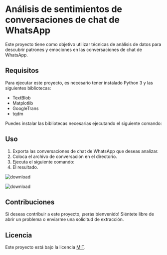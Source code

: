 # Análisis de sentimientos de conversaciones de chat de WhatsApp

Este proyecto tiene como objetivo utilizar técnicas de análisis de datos para descubrir patrones y emociones en las conversaciones de chat de WhatsApp.

## Requisitos

Para ejecutar este proyecto, es necesario tener instalado Python 3 y las siguientes bibliotecas:

- TextBlob
- Matplotlib
- GoogleTrans
- tqdm

Puedes instalar las bibliotecas necesarias ejecutando el siguiente comando:


## Uso

1. Exporta las conversaciones de chat de WhatsApp que deseas analizar.
2. Coloca el archivo de conversación en el directorio.
3. Ejecuta el siguiente comando:
4. El resultado.

![download](https://user-images.githubusercontent.com/35704346/234068208-5c569af3-9f14-4945-bad2-2f87d47c001f.png)


![download](https://user-images.githubusercontent.com/35704346/234068227-58e3933e-5eb0-4058-a902-9ac32575d20b.png)

## Contribuciones

Si deseas contribuir a este proyecto, ¡serás bienvenido! Siéntete libre de abrir un problema o enviarme una solicitud de extracción.

## Licencia

Este proyecto está bajo la licencia [MIT](https://opensource.org/licenses/MIT).
